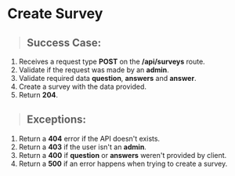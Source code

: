 # Create Survey

> ## Success Case:

1. Receives a request type **POST** on the **/api/surveys** route.
2. Validate if the request was made by an **admin**.
3. Validate required data **question**, **answers** and **answer**.
4. Create a survey with the data provided.
5. Return **204**.

> ## Exceptions:

1. Return a **404** error if the API doesn't exists.
2. Return a **403** if the user isn't an **admin**.
3. Return a **400** if **question** or **answers** weren't provided by client.
4. Return a **500** if an error happens when trying to create a survey.
